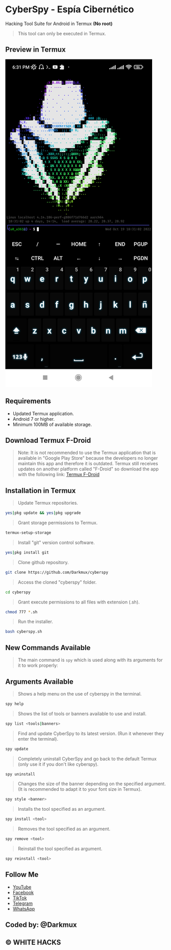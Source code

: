 # CyberSpy - Espía Cibernético
Hacking Tool Suite for Android in Termux **(No root)**
> This tool can only be executed in Termux.
## Preview in Termux
![CyberSpy](https://github.com/Darkmux/cyberspy/blob/main/images/CyberSpy.png)
## Requirements
* Updated Termux application.
* Android 7 or higher.
* Minimum 100MB of available storage.
## Download Termux F-Droid
> Note: It is not recommended to use the Termux application that is available in "Google Play Store" because the developers no longer maintain this app and therefore it is outdated.  Termux still receives updates on another platform called "F-Droid" so download the app with the following link:
[Termux F-Droid](https://f-droid.org/en/packages/com.termux)
## Installation in Termux
> Update Termux repositories.
```bash
yes|pkg update && yes|pkg upgrade
```
> Grant storage permissions to Termux.
```bash
termux-setup-storage
```
> Install "git" version control software.
```bash
yes|pkg install git
```
> Clone github repository.
```bash
git clone https://github.com/Darkmux/cyberspy
```
> Access the cloned "cyberspy" folder.
```bash
cd cyberspy
```
> Grant execute permissions to all files with extension (.sh).
```bash
chmod 777 *.sh
```
> Run the installer.
```bash
bash cyberspy.sh
```
## New Commands Available
> The main command is `spy` which is used along with its arguments for it to work properly:
## Arguments Available
> Shows a help menu on the use of cyberspy in the terminal.
```bash
spy help
```
> Shows the list of tools or banners available to use and install.
```bash
spy list <tools|banners>
```
> Find and update CyberSpy to its latest version.  (Run it whenever they enter the terminal).
```bash
spy update
```
> Completely uninstall CyberSpy and go back to the default Termux (only use it if you don't like cyberspy).
```bash
spy uninstall
```
> Changes the size of the banner depending on the specified argument.  (It is recommended to adapt it to your font size in Termux).
```bash
spy style <banner>
```
> Installs the tool specified as an argument.
```bash
spy install <tool>
```
> Removes the tool specified as an argument.
```bash
spy remove <tool>
```
> Reinstall the tool specified as argument.
```bash
spy reinstall <tool>
```
## Follow Me
* [YouTube](https://youtube.com/channel/UCfMjNcFvJae_9g7wQI2W7EA)
* [Facebook](https://www.facebook.com/whitehacks00 "WHITE HACKS")
* [TikTok](https://tiktok.com/@whitehacks00 "WHITE HACKS")
* [Telegram](https://t.me/whitehacks00 "WHITE HACKS")
* [WhatsApp](https://wa.me/+593981480757 "Darkmux")
## Coded by: @Darkmux
## © WHITE HACKS
